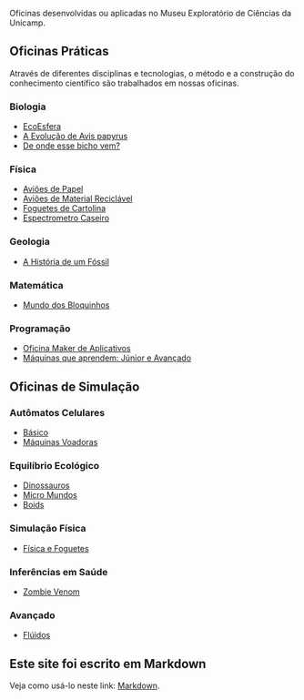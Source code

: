 Oficinas desenvolvidas ou aplicadas no Museu Exploratório de Ciências da Unicamp.

## Oficinas Práticas
Através de diferentes disciplinas e tecnologias, o método e a construção do conhecimento científico são trabalhados em nossas oficinas.

### Biologia
* [EcoEsfera](ecoesfera/)
* [A Evolução de Avis papyrus](papyrus/)
* [De onde esse bicho vem?](bicho/)

### Física
* [Aviões de Papel](avioes/)
* [Aviões de Material Reciclável](avioes/)
* [Foguetes de Cartolina](foguetes/)
* [Espectrometro Caseiro](espectrometro/)

### Geologia
* [A História de um Fóssil](fossil/)

### Matemática
* [Mundo dos Bloquinhos](bloquinhos/)

### Programação
* [Oficina Maker de Aplicativos](https://www.youtube.com/watch?v=aWxIs1wratM)
* [Máquinas que aprendem: Júnior e Avançado](ml/)

## Oficinas de Simulação

### Autômatos Celulares
* [Básico](simula/automatos/)
* [Máquinas Voadoras](https://bit.ly/museu-fly2)

### Equilíbrio Ecológico
* [Dinossauros](simula/dinossauros/)
* [Micro Mundos](https://bit.ly/museu-micro)
* [Boids](https://bit.ly/museu-boids)

### Simulação Física
* [Física e Foguetes](https://bit.ly/museu-foguetes)

### Inferências em Saúde
* [Zombie Venom](https://bit.ly/museu-zumbi)

### Avançado
* [Flúidos](simula/automatos/)

## Este site foi escrito em Markdown

Veja como usá-lo neste link: [Markdown](docs/).

